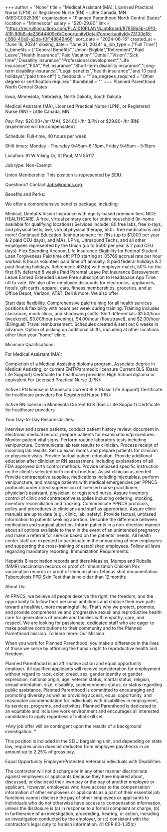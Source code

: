 +++
author = "None"
title = "Medical Assistant (MA), Licensed Practical Nurse (LPN), or Registered Nurse (RN) – Little Canada, MN (MEDIC002539)"
organization = "Planned Parenthood North Central States"
location = "Minnesota"
salary = "$20-29.80"
link = "https://recruiting.ultipro.com/PLA1010PLANN/JobBoard/87959a5b-c910-41ff-90b8-da23644409c6/OpportunityDetail?opportunityId=73100e16-c068-40a9-a2da-f0f148846466"
sort_date = "2024-06-16"
created_at = "June 16, 2024"
closing_date = "June 21, 2024"
a_job_type = ["Full Time"]
b_benefits = ["General Benefits","Union-Eligible","Retirement","Paid Leave","Health Insurance","Paid Vacation","Dental","Vision","Sick time","Disability insurance","Professional development","Life insurance","FSA","Pet insurance","Short-term disability insurance","Long-term disability insurance","Legal benefits","health insurance","and 10 paid holidays","paid time off"]
c_feedback = ""
aa_degrees_required = "Other degree or certification required"
thumbnail = ""
+++
Planned Parenthood North Central States

Iowa, Minnesota, Nebraska, North Dakota, South Dakota

 

Medical Assistant (MA), Licensed Practical Nurse (LPN), or Registered Nurse (RN) – Little Canada, MN

 

Pay: Pay: $20.00+/hr (MA), $24.00+/hr (LPN) or $29.80+/hr (RN) (experience will be compensated)

Schedule: Full-time, 40 hours per week

Shift times: Monday - Thursday 9:45am-6:15pm, Friday 9:45am – 5:15pm

Location: 91 W Viking Dr, St Paul, MN 55117

Job type: Non-Exempt

Union Membership: This position is represented by SEIU.

Questions? Contact Jobs@ppncs.org.

 

Benefits and Perks:

We offer a comprehensive benefits package, including:

Medical, Dental & Vision Insurance with equity-based premium tiers
NICE HEALTHCARE. A free, virtual primary care for entire household (in-home available for qualifying locations) Services include: 80 free labs, free x-rays, and physical tests, live, virtual physical therapy, 550+ free medications and more!
Continued Education Reimbursement: for RNs (up to $1,000 per year & 2 paid CEU days), and MAs, LPNs, Ultrasound Techs, and all other employees represented by the Union (up to $500 per year & 2 paid CEU days).
Flex Spending Account
Life Insurance
Eligibility for Federal Student Loan Forgiveness
Paid time off: PTO starting at .05769 accrual rate per hour worked.
8 hours volunteer paid time off annually.
8 paid federal holidays & 2 paid floating holidays.
Retirement: 403(b) with employer match, 50% for the first 6% deferred
8 weeks Paid Parental Leave
Pet Insurance
Bereavement Leave
Earned Extended Leave
Free subscription to Headspace App
Time off to vote.
We also offer employee discounts for electronics, appliances, hotels, gift cards, apparel, cars, fitness memberships, groceries, and at Office Depot, Verizon, AT&T, Dell & more.
We also offer:

Start date flexibility.
Comprehensive paid training for all health services positions & flexibility with hours per week during training. Training includes classroom, mock clinic, and shadowing shifts.
Shift differentials:
$1.50/hour (weekend), $3.00/hour (evening), $4.00/hour (float/travel), and $2.00/hour (Bilingual)
Travel reimbursement.
Schedules created & sent out 6 weeks in advance.
Option of picking up additional shifts, including at other locations other than your “home” clinic.
 

Minimum Qualifications:

For Medical Assistant (MA):

Completion of a Medical Assisting diploma program, Associate degree in Medical Assisting, or current EMT/Paramedic licensure
Current BLS (Basic Life Support) Certificate for healthcare providers
High School diploma or equivalent
For Licensed Practical Nurse (LPN):

Active LPN license in Minnesota
Current BLS (Basic Life Support) Certificate for healthcare providers
For Registered Nurse (RN):

Active RN license in Minnesota
Current BLS (Basic Life Support) Certificate for healthcare providers
 

Your Day-to-Day Responsibilities:

Interview and screen patients, conduct patient history review, document in electronic medical record, prepare patients for examinations/procedures. Monitor patient vital signs.
Perform routine laboratory tests including venipuncture. Communicate lab test results to clinician.
Process receipt of incoming lab results.
Set up exam rooms and prepare patients for clinician or physician visits.
Provide factual patient education. Provide additional education after clinician or RN assessment. Including explanations of all FDA approved birth control methods.  Provide unbiased specific instruction on the client’s selected birth control method.
Assist clinician as needed.
Provide contraceptive supplies, medications including injectables, perform venipuncture, and manage patients with medical emergencies per PPNCS protocols under direct supervision of licensed nurse practitioner, physician’s assistant, physician, or registered nurse.
Assure inventory control of clinic and contraceptive supplies including ordering, stocking, inventory reconciliation and tracking.
Communicate PPNCS protocols, policy and procedures to clinicians and staff as appropriate. Assure clinic manuals are up to date (e.g., clinic, lab, safety).
Provide factual, unbiased information to patients seeking abortion.
Describe the difference between medication and surgical abortion.
Inform patients in a non-directive manner about all options available to them in the event of an unintended pregnancy and make a referral for service based on the patients’ needs.
All health center staff are expected to participate in the onboarding of new employees and supporting the cross-training of established employees.
Follow all laws regarding mandatory reporting.
Immunization Requirements:

Hepatitis B vaccination records and titers
Measles, Mumps and Rubella (MMR) vaccination records or proof of immunization
Chicken Pox vaccination records or proof of immunization
Tetanus shot documentation
Tuberculosis PPD Skin Test that is no older than 12 months
 

About Us:

At PPNCS, we believe all people deserve the right, the freedom, and the opportunity to follow their personal ambitions and choose their own path toward a healthier, more meaningful life. That’s why we protect, promote, and provide comprehensive and progressive sexual and reproductive health care for generations of people and families with empathy, care, and respect. We are looking for passionate, dedicated staff who are eager to make positive contributions to their community and to the Planned Parenthood mission. To learn more: Our Mission.

When you work for Planned Parenthood, you make a difference in the lives of those we serve by affirming the human right to reproductive health and freedom. 

Planned Parenthood is an affirmative action and equal opportunity employer. All qualified applicants will receive consideration for employment without regard to race, color, creed, sex, gender identity or gender expression, national origin, age, veteran status, marital status, religion, sexual orientation, size, disability, socioeconomic status, or status regarding public assistance. Planned Parenthood is committed to encouraging and promoting diversity as well as providing access, equal opportunity, and reasonable accommodation for individuals with disabilities in employment, its services, programs, and activities. Planned Parenthood is dedicated to an equitable and inclusive work environment and encourages all interested candidates to apply regardless of initial skill set.

 

*Any job offer will be contingent upon the results of a background investigation. *

This position is included in the SEIU bargaining unit, and depending on state law, requires union dues be deducted from employee paychecks in an amount up to 2.25% of gross pay.


Equal Opportunity Employer/Protected Veterans/Individuals with Disabilities

The contractor will not discharge or in any other manner discriminate against employees or applicants because they have inquired about, discussed, or disclosed their own pay or the pay of another employee or applicant. However, employees who have access to the compensation information of other employees or applicants as a part of their essential job functions cannot disclose the pay of other employees or applicants to individuals who do not otherwise have access to compensation information, unless the disclosure is (a) in response to a formal complaint or charge, (b) in furtherance of an investigation, proceeding, hearing, or action, including an investigation conducted by the employer, or (c) consistent with the contractor’s legal duty to furnish information. 41 CFR 60-1.35(c)